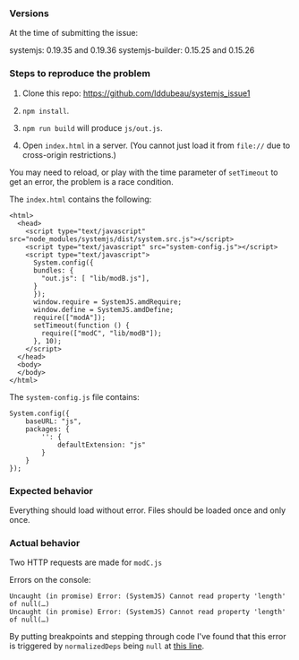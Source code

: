### Versions

At the time of submitting the issue:

systemjs: 0.19.35 and 0.19.36
systemjs-builder: 0.15.25 and 0.15.26

### Steps to reproduce the problem

1. Clone this repo: https://github.com/lddubeau/systemjs_issue1

2. ``npm install``.

3. ``npm run build`` will produce ``js/out.js``.

4. Open ``index.html`` in a server. (You cannot just load it from ``file://`` due to cross-origin restrictions.)

You may need to reload, or play with the time parameter of `setTimeout` to get an error, the problem is a race condition.

The `index.html` contains the following:

```
<html>
  <head>
    <script type="text/javascript" src="node_modules/systemjs/dist/system.src.js"></script>
    <script type="text/javascript" src="system-config.js"></script>
    <script type="text/javascript">
      System.config({
      bundles: {
        "out.js": [ "lib/modB.js"],
      }
      });
      window.require = SystemJS.amdRequire;
      window.define = SystemJS.amdDefine;
      require(["modA"]);
      setTimeout(function () {
        require(["modC", "lib/modB"]);
      }, 10);
    </script>
  </head>
  <body>
  </body>
</html>
```

The `system-config.js` file contains:

```
System.config({
    baseURL: "js",
    packages: {
        '': {
            defaultExtension: "js"
        }
    }
});
```

### Expected behavior

Everything should load without error. Files should be loaded once and only once.

### Actual behavior

Two HTTP requests are made for `modC.js`

Errors on the console:

```
Uncaught (in promise) Error: (SystemJS) Cannot read property 'length' of null(…)
Uncaught (in promise) Error: (SystemJS) Cannot read property 'length' of null(…)
```

By putting breakpoints and stepping through code I've found that this error is triggered by `normalizedDeps` being `null` at [this line](https://github.com/systemjs/systemjs/blob/3d097d90485a3ceaf5751b5b2709ab7606502105/dist/system.src.js#L3086).
